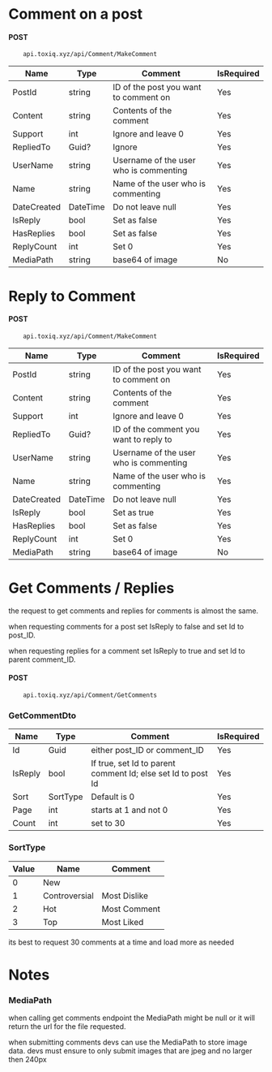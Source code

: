 # Comment on a post

#### POST
        api.toxiq.xyz/api/Comment/MakeComment
        
| Name        | Type         | Comment                                  | IsRequired |
|-------------|--------------|------------------------------------------|------------|
| PostId      | string       | ID of the post you want to comment on    | Yes        |
| Content     | string       | Contents of the comment                  | Yes        |
| Support     | int          | Ignore and leave 0                       | Yes         |
| RepliedTo   | Guid?        | Ignore                                   | Yes         |
| UserName    | string       | Username of the user who is commenting   | Yes        |
| Name        | string       | Name of the user who is commenting       | Yes        |
| DateCreated | DateTime     | Do not leave null       | Yes        |
| IsReply     | bool         | Set as false                             | Yes        |
| HasReplies  | bool         | Set as false                             | Yes        |
| ReplyCount  | int          | Set 0                                    | Yes        |
| MediaPath  | string       | base64 of image                                        | No        |


# Reply to Comment
#### POST
        api.toxiq.xyz/api/Comment/MakeComment
        
| Name        | Type      | Comment                                      | IsRequired |
|-------------|-----------|----------------------------------------------|------------|
| PostId      | string    | ID of the post you want to comment on        | Yes        |
| Content     | string    | Contents of the comment                      | Yes        |
| Support     | int       | Ignore and leave 0                           | Yes         |
| RepliedTo   | Guid?     | ID of the comment you want to reply to       | Yes         |
| UserName    | string    | Username of the user who is commenting       | Yes        |
| Name        | string    | Name of the user who is commenting           | Yes        |
| DateCreated | DateTime  | Do not leave null                            | Yes        |
| IsReply     | bool      | Set as true                                  | Yes        |
| HasReplies  | bool      | Set as false                                 | Yes        |
| ReplyCount  | int       | Set 0                                        | Yes        |
| MediaPath  | string       | base64 of image                                        | No        |


# Get Comments / Replies

the request to get comments and replies for comments is almost the same.

when requesting comments for a post set IsReply to false and set Id to post_ID.

when requesting replies for a comment set IsReply to true and set Id to parent comment_ID.

#### POST
        api.toxiq.xyz/api/Comment/GetComments
        
### GetCommentDto

| Name   | Type     | Comment                                                                                             | IsRequired |
|--------|----------|-----------------------------------------------------------------------------------------------------|------------|
| Id     | Guid     | either post_ID or comment_ID                                                                        | Yes        |
| IsReply| bool     | If true, set Id to parent comment Id; else set Id to post Id                                        | Yes        |
| Sort   | SortType | Default is 0                                                                                        | Yes        |
| Page   | int      | starts at 1 and not 0                                                                                       | Yes         |
| Count  | int      | set to 30                                                                                      | Yes         |

### SortType

| Value | Name         | Comment      |
|-------|--------------|--------------|
| 0     | New          |              |
| 1     | Controversial| Most Dislike |
| 2     | Hot          | Most Comment |
| 3     | Top          | Most Liked   |

its best to request 30 comments at a time and load more as needed

# Notes
### MediaPath 
when calling get comments endpoint the MediaPath might be null or it will return the url for the file requested.

when submitting comments devs can use the MediaPath to store image data. devs must ensure to only submit images that are jpeg and no larger then 240px 
